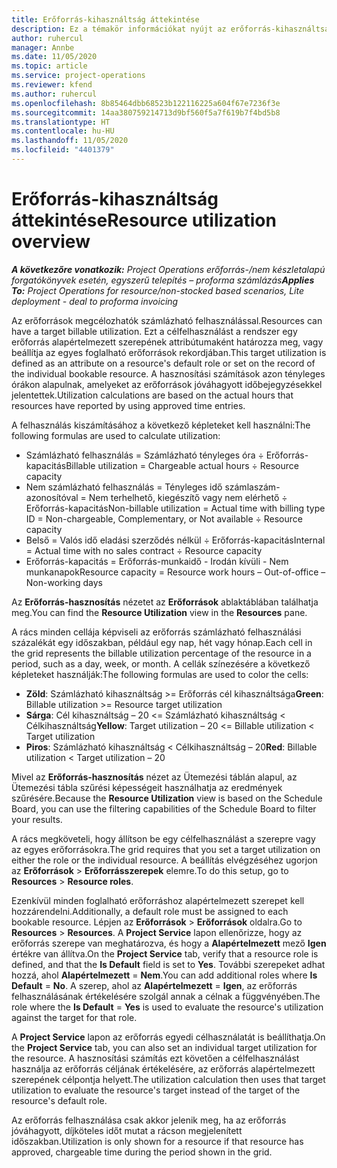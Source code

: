 ```yaml
---
title: Erőforrás-kihasználtság áttekintése
description: Ez a témakör információkat nyújt az erőforrás-kihasználtságról a Project Operations alkalmazásban.
author: ruhercul
manager: Annbe
ms.date: 11/05/2020
ms.topic: article
ms.service: project-operations
ms.reviewer: kfend
ms.author: ruhercul
ms.openlocfilehash: 8b85464dbb68523b122116225a604f67e7236f3e
ms.sourcegitcommit: 14aa380759214713d9bf560f5a7f619b7f4bd5b8
ms.translationtype: HT
ms.contentlocale: hu-HU
ms.lasthandoff: 11/05/2020
ms.locfileid: "4401379"
---
```

# <a name="resource-utilization-overview"></a><span data-ttu-id="c1aa7-103">Erőforrás-kihasználtság áttekintése</span><span class="sxs-lookup"><span data-stu-id="c1aa7-103">Resource utilization overview</span></span>

<span data-ttu-id="c1aa7-104">_**A következőre vonatkozik:** Project Operations erőforrás-/nem készletalapú forgatókönyvek esetén, egyszerű telepítés – proforma számlázás_</span><span class="sxs-lookup"><span data-stu-id="c1aa7-104">_**Applies To:** Project Operations for resource/non-stocked based scenarios, Lite deployment - deal to proforma invoicing_</span></span>

<span data-ttu-id="c1aa7-105">Az erőforrások megcélozhatók számlázható felhasználással.</span><span class="sxs-lookup"><span data-stu-id="c1aa7-105">Resources can have a target billable utilization.</span></span> <span data-ttu-id="c1aa7-106">Ezt a célfelhasználást a rendszer egy erőforrás alapértelmezett szerepének attribútumaként határozza meg, vagy beállítja az egyes foglalható erőforrások rekordjában.</span><span class="sxs-lookup"><span data-stu-id="c1aa7-106">This target utilization is defined as an attribute on a resource's default role or set on the record of the individual bookable resource.</span></span> <span data-ttu-id="c1aa7-107">A hasznosítási számítások azon tényleges órákon alapulnak, amelyeket az erőforrások jóváhagyott időbejegyzésekkel jelentettek.</span><span class="sxs-lookup"><span data-stu-id="c1aa7-107">Utilization calculations are based on the actual hours that resources have reported by using approved time entries.</span></span>

<span data-ttu-id="c1aa7-108">A felhasználás kiszámításához a következő képleteket kell használni:</span><span class="sxs-lookup"><span data-stu-id="c1aa7-108">The following formulas are used to calculate utilization:</span></span>

  - <span data-ttu-id="c1aa7-109">Számlázható felhasználás = Számlázható tényleges óra ÷ Erőforrás-kapacitás</span><span class="sxs-lookup"><span data-stu-id="c1aa7-109">Billable utilization = Chargeable actual hours ÷ Resource capacity</span></span>
  - <span data-ttu-id="c1aa7-110">Nem számlázható felhasználás = Tényleges idő számlaszám-azonosítóval = Nem terhelhető, kiegészítő vagy nem elérhető ÷ Erőforrás-kapacitás</span><span class="sxs-lookup"><span data-stu-id="c1aa7-110">Non-billable utilization = Actual time with billing type ID = Non-chargeable, Complementary, or Not available ÷ Resource capacity</span></span>
  - <span data-ttu-id="c1aa7-111">Belső = Valós idő eladási szerződés nélkül ÷ Erőforrás-kapacitás</span><span class="sxs-lookup"><span data-stu-id="c1aa7-111">Internal = Actual time with no sales contract ÷ Resource capacity</span></span>
  - <span data-ttu-id="c1aa7-112">Erőforrás-kapacitás = Erőforrás-munkaidő - Irodán kívüli - Nem munkanapok</span><span class="sxs-lookup"><span data-stu-id="c1aa7-112">Resource capacity = Resource work hours – Out-of-office – Non-working days</span></span>

<span data-ttu-id="c1aa7-113">Az **Erőforrás-hasznosítás** nézetet az **Erőforrások** ablaktáblában találhatja meg.</span><span class="sxs-lookup"><span data-stu-id="c1aa7-113">You can find the **Resource Utilization** view in the **Resources** pane.</span></span>

<span data-ttu-id="c1aa7-114">A rács minden cellája képviseli az erőforrás számlázható felhasználási százalékát egy időszakban, például egy nap, hét vagy hónap.</span><span class="sxs-lookup"><span data-stu-id="c1aa7-114">Each cell in the grid represents the billable utilization percentage of the resource in a period, such as a day, week, or month.</span></span> <span data-ttu-id="c1aa7-115">A cellák színezésére a következő képleteket használják:</span><span class="sxs-lookup"><span data-stu-id="c1aa7-115">The following formulas are used to color the cells:</span></span>

  - <span data-ttu-id="c1aa7-116">**Zöld**: Számlázható kihasználtság >= Erőforrás cél kihasználtsága</span><span class="sxs-lookup"><span data-stu-id="c1aa7-116">**Green**: Billable utilization >= Resource target utilization</span></span>
  - <span data-ttu-id="c1aa7-117">**Sárga**: Cél kihasználtság – 20 <= Számlázható kihasználtság < Célkihasználtság</span><span class="sxs-lookup"><span data-stu-id="c1aa7-117">**Yellow**: Target utilization – 20 <= Billable utilization < Target utilization</span></span>
  - <span data-ttu-id="c1aa7-118">**Piros**: Számlázható kihasználtság < Célkihasználtság – 20</span><span class="sxs-lookup"><span data-stu-id="c1aa7-118">**Red**: Billable utilization < Target utilization – 20</span></span>

<span data-ttu-id="c1aa7-119">Mivel az **Erőforrás-hasznosítás** nézet az Ütemezési táblán alapul, az Ütemezési tábla szűrési képességeit használhatja az eredmények szűrésére.</span><span class="sxs-lookup"><span data-stu-id="c1aa7-119">Because the **Resource Utilization** view is based on the Schedule Board, you can use the filtering capabilities of the Schedule Board to filter your results.</span></span>

<span data-ttu-id="c1aa7-120">A rács megköveteli, hogy állítson be egy célfelhasználást a szerepre vagy az egyes erőforrásokra.</span><span class="sxs-lookup"><span data-stu-id="c1aa7-120">The grid requires that you set a target utilization on either the role or the individual resource.</span></span> <span data-ttu-id="c1aa7-121">A beállítás elvégzéséhez ugorjon az **Erőforrások** > **Erőforrásszerepek** elemre.</span><span class="sxs-lookup"><span data-stu-id="c1aa7-121">To do this setup, go to **Resources** > **Resource roles**.</span></span>

<span data-ttu-id="c1aa7-122">Ezenkívül minden foglalható erőforráshoz alapértelmezett szerepet kell hozzárendelni.</span><span class="sxs-lookup"><span data-stu-id="c1aa7-122">Additionally, a default role must be assigned to each bookable resource.</span></span> <span data-ttu-id="c1aa7-123">Lépjen az **Erőforrások** > **Erőforrások** oldalra.</span><span class="sxs-lookup"><span data-stu-id="c1aa7-123">Go to **Resources** > **Resources**.</span></span> <span data-ttu-id="c1aa7-124">A **Project Service** lapon ellenőrizze, hogy az erőforrás szerepe van meghatározva, és hogy a **Alapértelmezett** mező **Igen** értékre van állítva.</span><span class="sxs-lookup"><span data-stu-id="c1aa7-124">On the **Project Service** tab, verify that a resource role is defined, and that the **Is Default** field is set to **Yes**.</span></span> <span data-ttu-id="c1aa7-125">További szerepeket adhat hozzá, ahol **Alapértelmezett** = **Nem**.</span><span class="sxs-lookup"><span data-stu-id="c1aa7-125">You can add additional roles where **Is Default** = **No**.</span></span> <span data-ttu-id="c1aa7-126">A szerep, ahol az **Alapértelmezett** = **Igen**, az erőforrás felhasználásának értékelésére szolgál annak a célnak a függvényében.</span><span class="sxs-lookup"><span data-stu-id="c1aa7-126">The role where the **Is Default** = **Yes** is used to evaluate the resource's utilization against the target for that role.</span></span>

<span data-ttu-id="c1aa7-127">A **Project Service** lapon az erőforrás egyedi célhasználatát is beállíthatja.</span><span class="sxs-lookup"><span data-stu-id="c1aa7-127">On the **Project Service** tab, you can also set an individual target utilization for the resource.</span></span> <span data-ttu-id="c1aa7-128">A hasznosítási számítás ezt követően a célfelhasználást használja az erőforrás céljának értékelésére, az erőforrás alapértelmezett szerepének célpontja helyett.</span><span class="sxs-lookup"><span data-stu-id="c1aa7-128">The utilization calculation then uses that target utilization to evaluate the resource's target instead of the target of the resource's default role.</span></span>

<span data-ttu-id="c1aa7-129">Az erőforrás felhasználása csak akkor jelenik meg, ha az erőforrás jóváhagyott, díjköteles időt mutat a rácson megjelenített időszakban.</span><span class="sxs-lookup"><span data-stu-id="c1aa7-129">Utilization is only shown for a resource if that resource has approved, chargeable time during the period shown in the grid.</span></span>
